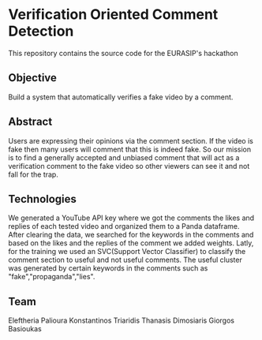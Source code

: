 # Verification Oriented Comment Detection

This repository contains the source code for the EURASIP's hackathon

## Objective 

Build a system that automatically verifies a fake video by a comment.

## Abstract

Users are expressing their opinions via the comment section. If the video is fake then many users will comment that this is indeed fake. So our mission is to find a generally accepted and unbiased comment that will act as a verification comment to the fake video so other viewers can see it and not fall for the trap.

## Technologies

We generated a YouTube API key where we got the comments the likes and replies of each tested video and organized them to a Panda dataframe. After clearing the data, we searched for the keywords in the comments and based on the likes and the replies of the comment we added weights. Latly, for the training we used an SVC(Support Vector Classifier) to classify the comment section to useful and not useful comments. The useful cluster was generated by certain keywords in the comments such as "fake","propaganda","lies".

## Team

Eleftheria Palioura
Konstantinos Triaridis
Thanasis Dimosiaris
Giorgos Basioukas



